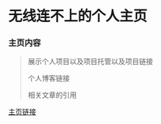 # 无线连不上的个人主页



### 主页内容

> 展示个人项目以及项目托管以及项目链接
>
> 个人博客链接
>
> 相关文章的引用

[主页链接](https://fengzhiyuanworks.github.io/fegnzhiyuanworks/#/) 